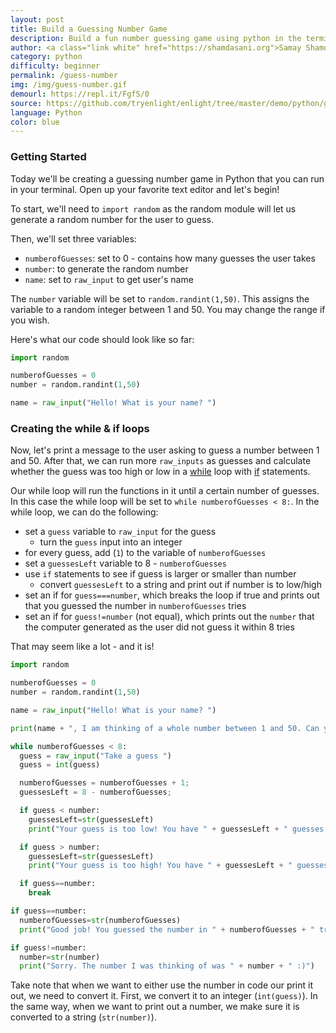```yaml
---
layout: post
title: Build a Guessing Number Game
description: Build a fun number guessing game using python in the terminal
author: <a class="link white" href="https://shamdasani.org">Samay Shamdasani</a>
category: python
difficulty: beginner
permalink: /guess-number
img: /img/guess-number.gif
demourl: https://repl.it/FgfS/0
source: https://github.com/tryenlight/enlight/tree/master/demo/python/guess-number
language: Python
color: blue
---
```


### Getting Started

Today we'll be creating a guessing number game in Python that you can run in your terminal. Open up your favorite text editor and let's begin!

To start, we'll need to ```import random``` as the random module will let us generate a random number for the user to guess.

Then, we'll set three variables:
- ```numberofGuesses```: set to 0 - contains how many guesses the user takes
- ```number```: to generate the random number
- ```name```: set to ```raw_input``` to get user's name

The ```number``` variable will be set to ```random.randint(1,50)```. This assigns the variable to a random integer between 1 and 50. You may change the range
if you wish.

Here's what our code should look like so far:

```python
import random

numberofGuesses = 0
number = random.randint(1,50)

name = raw_input("Hello! What is your name? ")
```


### Creating the while & if loops

Now, let's print a message to the user asking to guess a number between 1 and 50. After that, we can run more ```raw_inputs``` as guesses and calculate whether the guess was too high or low in a [while](https://docs.python.org/2/reference/compound_stmts.html#the-while-statement) loop with [if](https://docs.python.org/2/reference/compound_stmts.html#the-if-statement) statements.

Our while loop will run the functions in it until a certain number of guesses. In this case the while loop will be set to ```while numberofGuesses < 8:```.
In the while loop, we can do the following:
- set a ```guess``` variable to ```raw_input``` for the guess
  - turn the ```guess``` input into an integer
- for every guess, add (```1```) to the variable of ```numberofGuesses```
- set a ```guessesLeft``` variable to 8 - ```numberofGuesses```
- use ```if``` statements to see if guess is larger or smaller than number
  - convert ```guessesLeft``` to a string and print out if number is to low/high
- set an if for ```guess===number```, which breaks the loop if true and prints out that you guessed the number in ```numberofGuesses``` tries
- set an if for ```guess!=number``` (not equal), which prints out the ```number``` that the computer generated as the user did not guess it within 8 tries

That may seem like a lot - and it is!

```python
import random

numberofGuesses = 0
number = random.randint(1,50)

name = raw_input("Hello! What is your name? ")

print(name + ", I am thinking of a whole number between 1 and 50. Can you guess what it is?")

while numberofGuesses < 8:
  guess = raw_input("Take a guess ")
  guess = int(guess)

  numberofGuesses = numberofGuesses + 1;
  guessesLeft = 8 - numberofGuesses;

  if guess < number:
    guessesLeft=str(guessesLeft)
    print("Your guess is too low! You have " + guessesLeft + " guesses left")

  if guess > number:
    guessesLeft=str(guessesLeft)
    print("Your guess is too high! You have " + guessesLeft + " guesses left")

  if guess==number:
    break

if guess==number:
  numberofGuesses=str(numberofGuesses)
  print("Good job! You guessed the number in " + numberofGuesses + " tries :)")

if guess!=number:
  number=str(number)
  print("Sorry. The number I was thinking of was " + number + " :)")
```


Take note that when we want to either use the number in code our print it out, we need to convert it. First, we convert it to an integer (```int(guess)```). In the same way, when we want to print out a number, we make sure it is converted to a string (```str(number)```).
